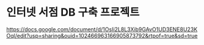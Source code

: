 # 인터넷 서점 DB 구축 프로젝트


https://docs.google.com/document/d/1OsIi2L8L3Xib9GAvO1UD3ENE8U23KOql/edit?usp=sharing&ouid=102466963166905873792&rtpof=true&sd=true
